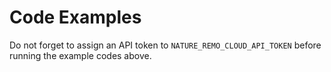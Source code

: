 # Code Examples

Do not forget to assign an API token to `NATURE_REMO_CLOUD_API_TOKEN` before running the example codes above.
